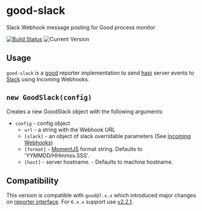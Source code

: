 # good-slack

Slack Webhook message posting for Good process monitor

[![Build Status](https://travis-ci.org/dmacosta/good-slack.svg)](https://travis-ci.org/dmacosta/good-slack) ![Current Version](https://img.shields.io/npm/v/good-slack.svg)

## Usage

`good-slack` is a [good](https://github.com/hapijs/good) reporter implementation to send [hapi](http://hapijs.com/) server events to
[Slack](https://api.slack.com/) using Incoming Webhooks.

## `new GoodSlack(config)`
Creates a new GoodSlack object with the following arguments:

- `config` - config object
  - `url` - a string with the Webhook URL
  - `[slack]` - an object of slack overridable parameters (See [Incoming Webhooks](https://api.slack.com/incoming-webhooks))
  - `[format]` - [MomentJS](http://momentjs.com/docs/#/displaying/format/) format string. Defaults to 'YYMMDD/HHmmss.SSS'.
  - `[host]` - server hostname. - Defaults to machine hostname.

## Compatibility

This version is compatible with `good@7.x.x` which introduced major changes on [reporter interface](https://github.com/hapijs/good/blob/master/API.md#reporter-interface). For `6.x.x` support use  [v2.2.1](https://github.com/dmacosta/good-slack/tree/v2.1.1).
